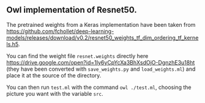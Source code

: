 ## Owl implementation of Resnet50.

The pretrained weights from a Keras implementation have been taken from https://github.com/fchollet/deep-learning-models/releases/download/v0.2/resnet50_weights_tf_dim_ordering_tf_kernels.h5.

You can find the weight file `resnet.weights` directly here https://drive.google.com/open?id=1Iy6yCpYcXa3BhXsdOjO-DgnzhE3u18ht (they have been converted with `save_weights.py` and `load_weights.ml`) and place it at the source of the directory.

You can then run `test.ml` with the command `owl ./test.ml`, choosing the picture you want with the variable `src`.